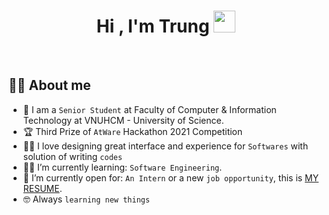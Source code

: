 <h1 align="center">Hi , I'm Trung <img src="https://media.giphy.com/media/hvRJCLFzcasrR4ia7z/giphy.gif" width="35"></h1>

<br>

## :sassy_man:  About me
- :school: I am a `Senior Student` at Faculty of Computer & Information Technology at VNUHCM - University of Science.
- :trophy: Third Prize of `AtWare` Hackathon 2021 Competition
- :technologist: I love designing great interface and experience for `Softwares` with solution of writing `codes`
- :student: I’m currently learning: `Software Engineering`.
- :thinking: I’m currently open for: `An Intern` or a new `job opportunity`, this is [MY RESUME](https://drive.google.com/file/d/1cfRd1wL2pO-OxXnGhAD6sBQK_xVxleit/view?usp=sharing).
- :nerd_face: Always `learning new things`
